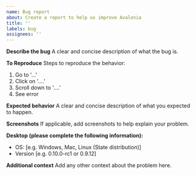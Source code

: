 ```yaml
---
name: Bug report
about: Create a report to help us improve Avalonia
title: ''
labels: bug
assignees: ''
---
```


**Describe the bug**
A clear and concise description of what the bug is.

**To Reproduce**
Steps to reproduce the behavior:

1. Go to '...'
2. Click on '....'
3. Scroll down to '....'
4. See error

**Expected behavior**
A clear and concise description of what you expected to happen.

**Screenshots**
If applicable, add screenshots to help explain your problem.

**Desktop (please complete the following information):**

- OS: [e.g. Windows, Mac, Linux (State distribution)]
- Version [e.g. 0.10.0-rc1 or 0.9.12]

**Additional context**
Add any other context about the problem here.
